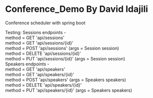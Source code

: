# Conference_Demo By David Idajili
Conference scheduler with spring boot

Testing:
Sessions endpoints -</br>
  method = GET 'api/sessions'</br>
  method = GET 'api/sessions/{id}'</br>
  method = POST 'api/sessions' (args = Session session)</br>
  method = DELETE 'api/sessions/{id}'</br>
  method = PUT 'api/sessions/{id}' (args = Session session)</br>
Speakers endpoints -</br>
  method = GET 'api/speakers'</br>
  method = GET 'api/speakers/{id}'</br>
  method = POST 'api/speakers' (args = Speakers speakers)</br>
  method = DELETE 'api/speakers/{id}'</br>
  method = PUT 'api/speakers/{id}' (args = Speakers speakers)</br>
  
